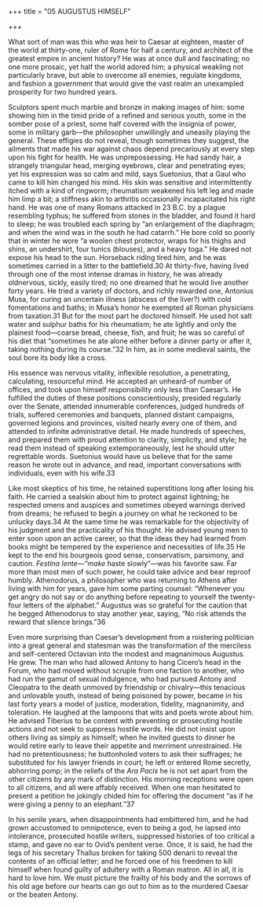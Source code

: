 +++
title = "05 AUGUSTUS HIMSELF"

+++

What sort of man was this who was heir to Caesar at eighteen, master of the world at thirty-one, ruler of Rome for half a century, and architect of the greatest empire in ancient history? He was at once dull and fascinating; no one more prosaic, yet half the world adored him; a physical weakling not particularly brave, but able to overcome all enemies, regulate kingdoms, and fashion a government that would give the vast realm an unexampled prosperity for two hundred years.

Sculptors spent much marble and bronze in making images of him: some showing him in the timid pride of a refined and serious youth, some in the somber pose of a priest, some half covered with the insignia of power, some in military garb—the philosopher unwillingly and uneasily playing the general. These effigies do not reveal, though sometimes they suggest, the ailments that made his war against chaos depend precariously at every step upon his fight for health. He was unprepossessing. He had sandy hair, a strangely triangular head, merging eyebrows, clear and penetrating eyes; yet his expression was so calm and mild, says Suetonius, that a Gaul who came to kill him changed his mind. His skin was sensitive and intermittently itched with a kind of ringworm; rheumatism weakened his left leg and made him limp a bit; a stiffness akin to arthritis occasionally incapacitated his right hand. He was one of many Romans attacked in 23 B.C. by a plague resembling typhus; he suffered from stones in the bladder, and found it hard to sleep; he was troubled each spring by “an enlargement of the diaphragm; and when the wind was in the south he had catarrh.” He bore cold so poorly that in winter he wore “a woolen chest protector, wraps for his thighs and shins, an undershirt, four tunics \(blouses\), and a heavy toga.” He dared not expose his head to the sun. Horseback riding tired him, and he was sometimes carried in a litter to the battlefield.30 At thirty-five, having lived through one of the most intense dramas in history, he was already oldnervous, sickly, easily tired; no one dreamed that he would live another forty years. He tried a variety of doctors, and richly rewarded one, Antonius Musa, for curing an uncertain illness \(abscess of the liver?\) with cold fomentations and baths; in Musa’s honor he exempted all Roman physicians from taxation.31 But for the most part he doctored himself. He used hot salt water and sulphur baths for his rheumatism; he ate lightly and only the plainest food—coarse bread, cheese, fish, and fruit; he was so careful of his diet that “sometimes he ate alone either before a dinner party or after it, taking nothing during its course.”32 In him, as in some medieval saints, the soul bore its body like a cross.

His essence was nervous vitality, inflexible resolution, a penetrating, calculating, resourceful mind. He accepted an unheard-of number of offices, and took upon himself responsibility only less than Caesar’s. He fulfilled the duties of these positions conscientiously, presided regularly over the Senate, attended innumerable conferences, judged hundreds of trials, suffered ceremonies and banquets, planned distant campaigns, governed legions and provinces, visited nearly every one of them, and attended to infinite administrative detail. He made hundreds of speeches, and prepared them with proud attention to clarity, simplicity, and style; he read them instead of speaking extemporaneously, lest he should utter regrettable words. Suetonius would have us believe that for the same reason he wrote out in advance, and read, important conversations with individuals, even with his wife.33

Like most skeptics of his time, he retained superstitions long after losing his faith. He carried a sealskin about him to protect against lightning; he respected omens and auspices and sometimes obeyed warnings derived from dreams; he refused to begin a journey on what he reckoned to be unlucky days.34 At the same time he was remarkable for the objectivity of his judgment and the practicality of his thought. He advised young men to enter soon upon an active career, so that the ideas they had learned from books might be tempered by the experience and necessities of life.35 He kept to the end his bourgeois good sense, conservatism, parsimony, and caution. *Festina lente—“make* haste slowly”—was his favorite saw. Far more than most men of such power, he could take advice and bear reproof humbly. Athenodorus, a philosopher who was returning to Athens after living with him for years, gave him some parting counsel: “Whenever you get angry do not say or do anything before repeating to yourself the twenty-four letters of the alphabet.” Augustus was so grateful for the caution that he begged Athenodorus to stay another year, saying, “No risk attends the reward that silence brings.”36

Even more surprising than Caesar’s development from a roistering politician into a great general and statesman was the transformation of the merciless and self-centered Octavian into the modest and magnanimous Augustus. He grew. The man who had allowed Antony to hang Cicero’s head in the Forum, who had moved without scruple from one faction to another, who had run the gamut of sexual indulgence, who had pursued Antony and Cleopatra to the death unmoved by friendship or chivalry—this tenacious and unlovable youth, instead of being poisoned by power, became in his last forty years a model of justice, moderation, fidelity, magnanimity, and toleration. He laughed at the lampoons that wits and poets wrote about him. He advised Tiberius to be content with preventing or prosecuting hostile actions and not seek to suppress hostile words. He did not insist upon others living as simply as himself; when he invited guests to dinner he would retire early to leave their appetite and merriment unrestrained. He had no pretentiousness; he buttonholed voters to ask their suffrages; he substituted for his lawyer friends in court; he left or entered Rome secretly, abhorring pomp; in the reliefs of the *Ara Pacis* he is not set apart from the other citizens by any mark of distinction. His morning receptions were open to all citizens, and all were affably received. When one man hesitated to present a petition he jokingly chided him for offering the document “as if he were giving a penny to an elephant.”37

In his senile years, when disappointments had embittered him, and he had grown accustomed to omnipotence, even to being a god, he lapsed into intolerance, prosecuted hostile writers, suppressed histories of too critical a stamp, and gave no ear to Ovid’s penitent verse. Once, it is said, he had the legs of his secretary Thallus broken for taking 500 denarii to reveal the contents of an official letter; and he forced one of his freedmen to kill himself when found guilty of adultery with a Roman matron. All in all, it is hard to love him. We must picture the frailty of his body and the sorrows of his old age before our hearts can go out to him as to the murdered Caesar or the beaten Antony.



